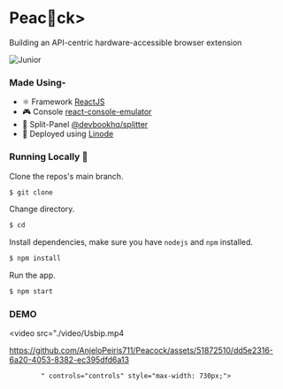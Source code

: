 # Peac🦚ck>
Building an API-centric hardware-accessible
browser extension 

![Junior](https://img.shields.io/badge/POWERED%20BY-Junior-brightgreen?style=for-the-badge&logoColor=white&label=Powered%20By)

### Made Using-
- ⚛  Framework [ReactJS](https://reactjs.org/)
- 🎮 Console [react-console-emulator](https://github.com/linuswillner/react-console-emulator)
- 🖖 Split-Panel [@devbookhq/splitter](https://www.npmjs.com/package/@devbookhq/splitter)
- 🚀 Deployed using [Linode](https://)

### Running Locally 🚀
Clone the repos's main branch.
```sh
$ git clone 
```
Change directory.
```sh
$ cd 
```
Install dependencies, make sure you have `nodejs` and `npm` installed.
```sh
$ npm install
```
Run the app.
```sh
$ npm start
```

### DEMO
<video src="./video/Usbip.mp4

https://github.com/AnjeloPeiris711/Peacock/assets/51872510/dd5e2316-6a20-4053-8382-ec395dfd6a13 

            " controls="controls" style="max-width: 730px;">
</video>
